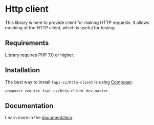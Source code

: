 # Http client
This library is here to provide client for making HTTP requests. 
It allows mocking of the HTTP client, which is useful for testing.

## Requirements
Library requires PHP 7.0 or higher.

## Installation
The best way to install `fapi-cz/http-client` is using [Composer](http://getcomposer.org/).

```
composer require fapi-cz/http-client dev-master
```

## Documentation
Learn more in the [documentation](docs/en/index.md).

